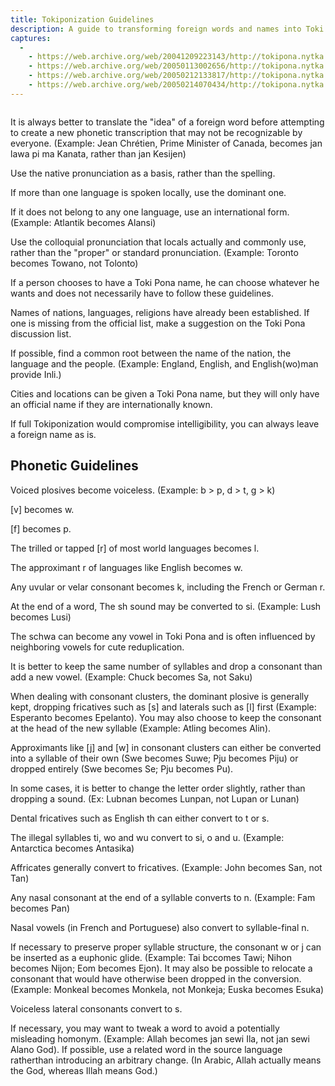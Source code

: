 ```yaml
---
title: Tokiponization Guidelines
description: A guide to transforming foreign words and names into Toki Pona.
captures:
  - 
    - https://web.archive.org/web/20041209223143/http://tokipona.nytka.org:80/about/tpize.html
    - https://web.archive.org/web/20050113002656/http://tokipona.nytka.org:80/learn/tpize.html
    - https://web.archive.org/web/20050212133817/http://tokipona.nytka.org:80/learn/tpize.html
    - https://web.archive.org/web/20050214070434/http://tokipona.nytka.org:80/about/tpize.html
---
```


<img/>

It is always better to translate the "idea" of a foreign word before attempting to create a new phonetic transcription that may not be recognizable by everyone. (Example: Jean Chrétien, Prime Minister of Canada, becomes jan lawa pi ma Kanata, rather than jan Kesijen)

Use the native pronunciation as a basis, rather than the spelling.

If more than one language is spoken locally, use the dominant one.

If it does not belong to any one language, use an international form. (Example: Atlantik becomes Alansi)

Use the colloquial pronunciation that locals actually and commonly use, rather than the "proper" or standard pronunciation. (Example: Toronto becomes Towano, not Tolonto)

If a person chooses to have a Toki Pona name, he can choose whatever he wants and does not necessarily have to follow these guidelines.

Names of nations, languages, religions have already been established. If one is missing from the official list, make a suggestion on the Toki Pona discussion list.

If possible, find a common root between the name of the nation, the language and the people. (Example: England, English, and English(wo)man provide Inli.)

Cities and locations can be given a Toki Pona name, but they will only have an official name if they are internationally known.

If full Tokiponization would compromise intelligibility, you can always leave a foreign name as is.

 

## Phonetic Guidelines

Voiced plosives become voiceless. (Example: b > p, d > t, g > k)

[v] becomes w.

[f] becomes p.

The trilled or tapped [r] of most world languages becomes l.

The approximant r of languages like English becomes w.

Any uvular or velar consonant becomes k, including the French or German r.

At the end of a word, The sh sound may be converted to si. (Example: Lush becomes Lusi)

The schwa can become any vowel in Toki Pona and is often influenced by neighboring vowels for cute reduplication.

It is better to keep the same number of syllables and drop a consonant than add a new vowel. (Example: Chuck becomes Sa, not Saku)

When dealing with consonant clusters, the dominant plosive is generally kept, dropping fricatives such as [s] and laterals such as [l] first (Example: Esperanto becomes Epelanto). You may also choose to keep the consonant at the head of the new syllable (Example: Atling becomes Alin).

Approximants like [j] and [w] in consonant clusters can either be converted into a syllable of their own (Swe becomes Suwe; Pju becomes Piju) or dropped entirely (Swe becomes Se; Pju becomes Pu).

In some cases, it is better to change the letter order slightly, rather than dropping a sound. (Ex: Lubnan becomes Lunpan, not Lupan or Lunan)

Dental fricatives such as English th can either convert to t or s.

The illegal syllables ti, wo and wu convert to si, o and u. (Example: Antarctica becomes Antasika)

Affricates generally convert to fricatives. (Example: John becomes San, not Tan)

Any nasal consonant at the end of a syllable converts to n. (Example: Fam becomes Pan)

Nasal vowels (in French and Portuguese) also convert to syllable-final n.

If necessary to preserve proper syllable structure, the consonant w or j can be inserted as a euphonic glide. (Example: Tai bccomes Tawi; Nihon becomes Nijon; Eom becomes Ejon). It may also be possible to relocate a consonant that would have otherwise been dropped in the conversion. (Example: Monkeal becomes Monkela, not Monkeja; Euska becomes Esuka)

Voiceless lateral consonants convert to s.

If necessary, you may want to tweak a word to avoid a potentially misleading homonym. (Example: Allah becomes jan sewi Ila, not jan sewi Alano God). If possible, use a related word in the source language ratherthan introducing an arbitrary change. (In Arabic, Allah actually means the God, whereas Illah means God.)